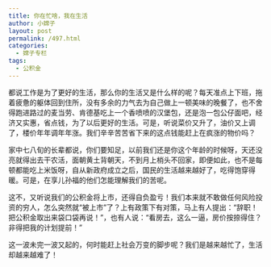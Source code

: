 ```yaml
---
title: 你在忙啥，我在生活
author: 小嫦子
layout: post
permalink: /497.html
categories:
  - 嫦子专栏
tags:
  - 公积金
---
```

都说工作是为了更好的生活，那么你的生活又是什么样的呢？每天准点上下班，拖着疲惫的躯体回到住所，没有多余的力气去为自己做上一顿美味的晚餐了，也不舍得跑进路过的麦当劳、肯德基吃上一个香喷喷的汉堡包，还是泡一包公仔面吧，经济又实惠，省点钱，为了以后更好的生活。可是，听说菜价又升了，油价又上调了，楼价年年调年年涨。我们辛辛苦苦省下来的这点钱能赶上在疯涨的物价吗？  


  
家中七八旬的长辈都说，你们要知足，以前我们还是你这个年龄的时候呀，天还没亮就得出去干农活，面朝黄土背朝天，不到月上梢头不回家，即便如此，也不是每顿都能吃上米饭呀，自从新政府成立之后，国民的生活越来越好了，吃得饱穿得暖。可是，在享儿孙福的他们怎能理解我们的苦呢。

这不，又听说我们的公积金将上市，还得自负盈亏！我们本来就不敢做任何风险投资的穷人，怎么突然就“被上市”了？上有政策下有对策，马上有人提出：“辞职！把公积金取出来袋口袋再说！”，也有人说：“看房去，这么一逼，房价按捺得住？非得把我的计划提前！”

这一波未完一波又起的，何时能赶上社会万变的脚步呢？我们是越来越忙了，生活却越来越难了！